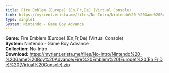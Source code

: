 ```yaml
---
title: Fire Emblem (Europe) (En,Fr,De) (Virtual Console)
link: https://myrient.erista.me/files/No-Intro/Nintendo%20-%20Game%20Boy%20Advance/Fire%20Emblem%20(Europe)%20(En,Fr,De)%20(Virtual%20Console).zip
type: single1
System: Nintendo - Game Boy Advance
---
```

<b>Game:</b> Fire Emblem (Europe) (En,Fr,De) (Virtual Console)<br>
<b>System:</b> Nintendo - Game Boy Advance<br>
<b>Collection:</b> No-Intro<br>
<b>Download:</b> https://myrient.erista.me/files/No-Intro/Nintendo%20-%20Game%20Boy%20Advance/Fire%20Emblem%20(Europe)%20(En,Fr,De)%20(Virtual%20Console).zip